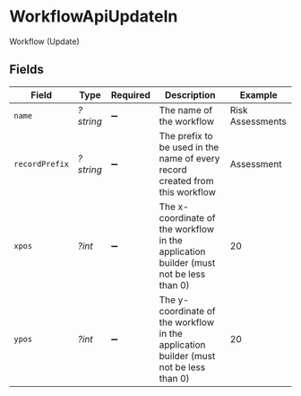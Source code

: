 # WorkflowApiUpdateIn

Workflow (Update)


## Fields

| Field                                                                                 | Type                                                                                  | Required                                                                              | Description                                                                           | Example                                                                               |
| ------------------------------------------------------------------------------------- | ------------------------------------------------------------------------------------- | ------------------------------------------------------------------------------------- | ------------------------------------------------------------------------------------- | ------------------------------------------------------------------------------------- |
| `name`                                                                                | *?string*                                                                             | :heavy_minus_sign:                                                                    | The name of the workflow                                                              | Risk Assessments                                                                      |
| `recordPrefix`                                                                        | *?string*                                                                             | :heavy_minus_sign:                                                                    | The prefix to be used in the name of every record created from this workflow          | Assessment                                                                            |
| `xpos`                                                                                | *?int*                                                                                | :heavy_minus_sign:                                                                    | The x-coordinate of the workflow in the application builder (must not be less than 0) | 20                                                                                    |
| `ypos`                                                                                | *?int*                                                                                | :heavy_minus_sign:                                                                    | The y-coordinate of the workflow in the application builder (must not be less than 0) | 20                                                                                    |